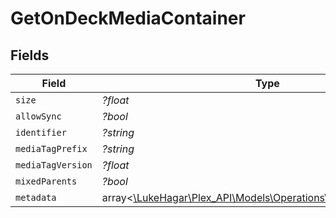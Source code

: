 # GetOnDeckMediaContainer


## Fields

| Field                                                                                                          | Type                                                                                                           | Required                                                                                                       | Description                                                                                                    | Example                                                                                                        |
| -------------------------------------------------------------------------------------------------------------- | -------------------------------------------------------------------------------------------------------------- | -------------------------------------------------------------------------------------------------------------- | -------------------------------------------------------------------------------------------------------------- | -------------------------------------------------------------------------------------------------------------- |
| `size`                                                                                                         | *?float*                                                                                                       | :heavy_minus_sign:                                                                                             | N/A                                                                                                            | 16                                                                                                             |
| `allowSync`                                                                                                    | *?bool*                                                                                                        | :heavy_minus_sign:                                                                                             | N/A                                                                                                            |                                                                                                                |
| `identifier`                                                                                                   | *?string*                                                                                                      | :heavy_minus_sign:                                                                                             | N/A                                                                                                            | com.plexapp.plugins.library                                                                                    |
| `mediaTagPrefix`                                                                                               | *?string*                                                                                                      | :heavy_minus_sign:                                                                                             | N/A                                                                                                            | /system/bundle/media/flags/                                                                                    |
| `mediaTagVersion`                                                                                              | *?float*                                                                                                       | :heavy_minus_sign:                                                                                             | N/A                                                                                                            | 1680021154                                                                                                     |
| `mixedParents`                                                                                                 | *?bool*                                                                                                        | :heavy_minus_sign:                                                                                             | N/A                                                                                                            |                                                                                                                |
| `metadata`                                                                                                     | array<[\LukeHagar\Plex_API\Models\Operations\GetOnDeckMetadata](../../Models/Operations/GetOnDeckMetadata.md)> | :heavy_minus_sign:                                                                                             | N/A                                                                                                            |                                                                                                                |